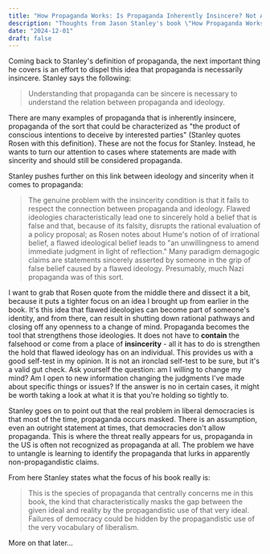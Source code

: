 ```yaml
---
title: "How Propaganda Works: Is Propaganda Inherently Insincere? Not Always!"
description: "Thoughts from Jason Stanley's book \"How Propaganda Works\" on refuting what Stanley calls the insincerity condition."
date: "2024-12-01"
draft: false
---
```


Coming back to Stanley's definition of propaganda, the next important thing he covers is an effort to dispel this idea that propaganda is necessarily insincere. Stanley says the following:

> Understanding that propaganda can be sincere is necessary to understand the relation between propaganda and ideology.

There are many examples of propaganda that is inherently insincere, propaganda of the sort that could be characterized as "the product of conscious intentions to deceive by interested parties" (Stanley quotes Rosen with this definition). These are not the focus for Stanley. Instead, he wants to turn our attention to cases where statements are made with sincerity and should still be considered propaganda.

Stanley pushes further on this link between ideology and sincerity when it comes to propaganda:

> The genuine problem with the insincerity condition is that it fails to respect the connection between propaganda and ideology. Flawed ideologies characteristically lead one to sincerely hold a belief that is false and that, because of its falsity, disrupts the rational evaluation of a policy proposal; as Rosen notes about Hume's notion of of irrational belief, a flawed ideological belief leads to "an unwillingness to amend immediate judgment in light of reflection." Many paradigm demagogic claims are statements sincerely asserted by someone in the grip of false belief caused by a flawed ideology. Presumably, much Nazi propaganda was of this sort.

I want to grab that Rosen quote from the middle there and dissect it a bit, because it puts a tighter focus on an idea I brought up from earlier in the book. It's this idea that flawed ideologies can become part of someone's identity, and from there, can result in shutting down rational pathways and closing off any openness to a change of mind. Propaganda becomes the tool that strengthens those ideologies. It does not have to **contain** the falsehood or come from a place of **insincerity** - all it has to do is strengthen the hold that flawed ideology has on an individual. This provides us with a good self-test in my opinion. It is not an ironclad self-test to be sure, but it's a valid gut check. Ask yourself the question: am I willing to change my mind? Am I open to new information changing the judgments I've made about specific things or issues? If the answer is no in certain cases, it might be worth taking a look at what it is that you're holding so tightly to.

Stanley goes on to point out that the real problem in liberal democracies is that most of the time, propaganda occurs masked. There is an assumption, even an outright statement at times, that democracies don't allow propaganda. This is where the threat really appears for us, propaganda in the US is often not recognized as propaganda at all. The problem we have to untangle is learning to identify the propaganda that lurks in apparently non-propagandistic claims.

From here Stanley states what the focus of his book really is:

> This is the species of propaganda that centrally concerns me in this book, the kind that characteristically masks the gap between the given ideal and reality by the propagandistic use of that very ideal. Failures of democracy could be hidden by the propagandistic use of the very vocabulary of liberalism.

More on that later...
